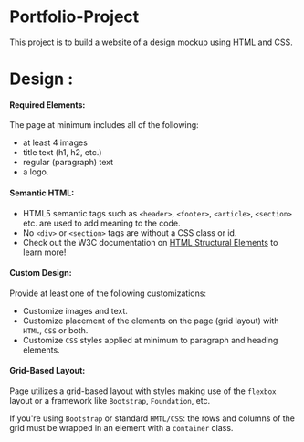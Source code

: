 # Portfolio-Project
This project is to build a website of a design mockup using HTML and CSS.

# Design :
#### Required Elements:
The page at minimum includes all of the following:
- at least 4 images
- title text (h1, h2, etc.)
- regular (paragraph) text
- a logo.

#### Semantic HTML:
- HTML5 semantic tags such as `<header>`, `<footer>`, `<article>`, `<section>` etc. are used to add meaning to the code.
- No `<div>` or `<section>` tags are without a CSS class or id.
- Check out the W3C documentation on [HTML Structural Elements](https://www.w3.org/wiki/HTML_structural_elements) to learn more!

#### Custom Design:
Provide at least one of the following customizations:
- Customize images and text.
- Customize placement of the elements on the page (grid layout) with `HTML`, `CSS` or both.
- Customize `CSS` styles applied at minimum to paragraph and heading elements.

#### Grid-Based Layout:
Page utilizes a grid-based layout with styles making use of the `flexbox` layout or a framework like `Bootstrap`, `Foundation`, etc. 

If you're using `Bootstrap` or standard `HMTL/CSS`: the rows and columns of the grid must be wrapped in an element with a `container` class.
